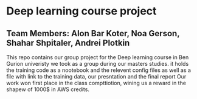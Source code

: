 # Deep learning course project 
## Team Members: Alon Bar Koter, Noa Gerson, Shahar Shpitaler, Andrei Plotkin

This repo contains our group project for the Deep learning course in Ben Gurion univeristy we took as a group during our masters studies.
it holds the training code as a nootebook and the relevent config files as well as a file with link to the training data, our presntation and the final report 
Our work won first place in the class compttiotion, wining us a reward in the shapew of 1000$ in AWS credits.

